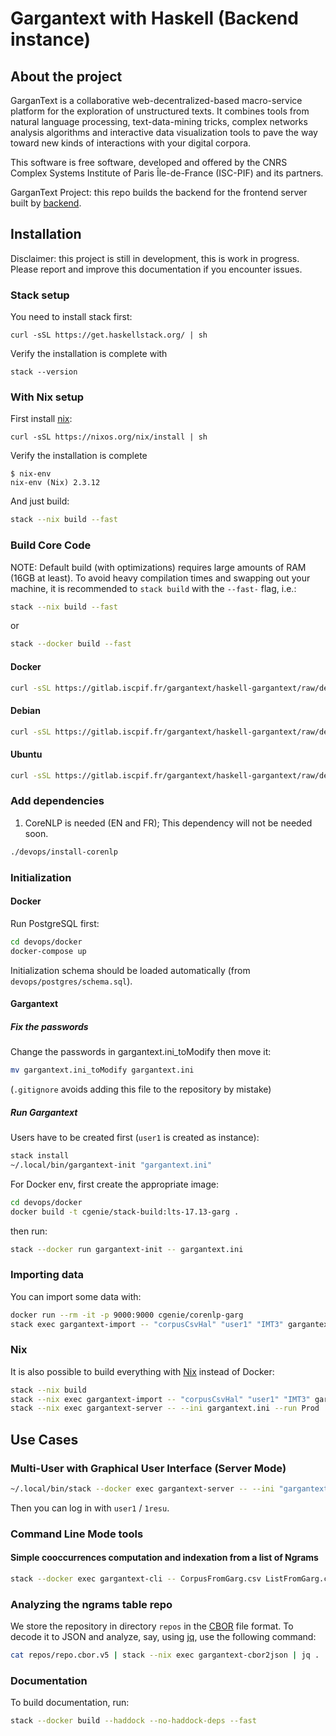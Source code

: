 # Gargantext with Haskell (Backend instance)

## About the project

GarganText is a collaborative web-decentralized-based macro-service
platform for the exploration of unstructured texts. It combines tools
from natural language processing, text-data-mining tricks, complex
networks analysis algorithms and interactive data visualization tools to
pave the way toward new kinds of interactions with your digital corpora.

This software is free software, developed and offered by the CNRS
Complex Systems Institute of Paris Île-de-France (ISC-PIF) and its
partners.

GarganText Project: this repo builds the
backend for the frontend server built by
[backend](https://gitlab.iscpif.fr/gargantext/haskell-gargantext).


## Installation

Disclaimer: this project is still in development, this is work in
progress. Please report and improve this documentation if you encounter issues.

### Stack setup

You need to install stack first:

```shell
curl -sSL https://get.haskellstack.org/ | sh
```

Verify the installation is complete with
```shell
stack --version
```

### With Nix setup

First install [nix](https://nixos.org/guides/install-nix.html): 

```shell
curl -sSL https://nixos.org/nix/install | sh
```

Verify the installation is complete
```shell
$ nix-env
nix-env (Nix) 2.3.12
```
And just build:
``` sh
stack --nix build --fast
```

### Build Core Code

NOTE: Default build (with optimizations) requires large amounts of RAM
(16GB at least). To avoid heavy compilation times and swapping out your
machine, it is recommended to `stack build` with the `--fast-` flag,
i.e.:

``` sh
stack --nix build --fast
```
or

``` sh
stack --docker build --fast
```

#### Docker

``` sh
curl -sSL https://gitlab.iscpif.fr/gargantext/haskell-gargantext/raw/dev/devops/docker/docker-install | sh
```

#### Debian

``` sh
curl -sSL https://gitlab.iscpif.fr/gargantext/haskell-gargantext/raw/dev/devops/debian/install | sh
```

#### Ubuntu

``` sh
curl -sSL https://gitlab.iscpif.fr/gargantext/haskell-gargantext/raw/dev/devops/ubuntu/install | sh
```

### Add dependencies

1. CoreNLP is needed (EN and FR); This dependency will not be needed soon.

``` sh
./devops/install-corenlp
```


### Initialization

#### Docker

Run PostgreSQL first:

``` sh
cd devops/docker
docker-compose up
```

Initialization schema should be loaded automatically (from `devops/postgres/schema.sql`).

#### Gargantext

##### Fix the passwords

Change the passwords in gargantext.ini_toModify then move it:

``` sh
mv gargantext.ini_toModify gargantext.ini
```
(`.gitignore` avoids adding this file to the repository by mistake)


##### Run Gargantext

Users have to be created first (`user1` is created as instance):

``` sh
stack install
~/.local/bin/gargantext-init "gargantext.ini"
```

For Docker env, first create the appropriate image:

``` sh
cd devops/docker
docker build -t cgenie/stack-build:lts-17.13-garg .
```

then run:

``` sh
stack --docker run gargantext-init -- gargantext.ini
```

### Importing data

You can import some data with:
``` sh
docker run --rm -it -p 9000:9000 cgenie/corenlp-garg
stack exec gargantext-import -- "corpusCsvHal" "user1" "IMT3" gargantext.ini 10000 ./1000.csv
```

### Nix

It is also possible to build everything with [Nix](https://nixos.org/) instead of Docker:
``` sh
stack --nix build
stack --nix exec gargantext-import -- "corpusCsvHal" "user1" "IMT3" gargantext.ini 10000 ./1000.csv
stack --nix exec gargantext-server -- --ini gargantext.ini --run Prod
```

## Use Cases

### Multi-User with Graphical User Interface (Server Mode)

``` sh
~/.local/bin/stack --docker exec gargantext-server -- --ini "gargantext.ini" --run Prod
```

Then you can log in with `user1` / `1resu`.


### Command Line Mode tools

#### Simple cooccurrences computation and indexation from a list of Ngrams

``` sh
stack --docker exec gargantext-cli -- CorpusFromGarg.csv ListFromGarg.csv Ouput.json
```

### Analyzing the ngrams table repo

We store the repository in directory `repos` in the [CBOR](https://cbor.io/)
file format. To decode it to JSON and analyze, say, using
[jq](https://shapeshed.com/jq-json/), use the following command:

``` sh
cat repos/repo.cbor.v5 | stack --nix exec gargantext-cbor2json | jq .
```
### Documentation

To build documentation, run:

```sh
stack --docker build --haddock --no-haddock-deps --fast
```

